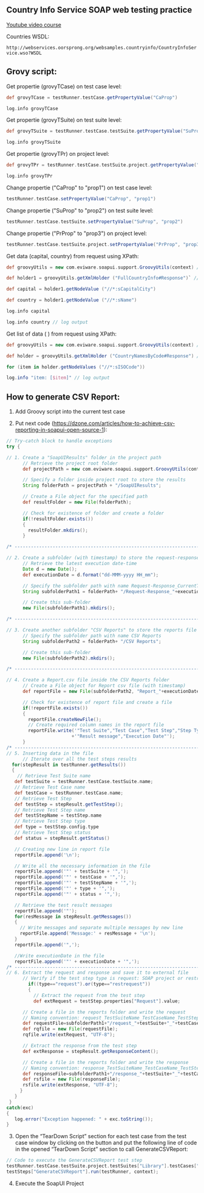## Country Info Service SOAP web testing practice


[Youtube video course](https://www.youtube.com/watch?v=CxsLnnPiZa0&list=PLtz_yutonf6s8NDhEa-veLnLNBAUzqjic&ab_channel=SQLadvschool%D0%9C%D0%B0%D0%BA%D1%81%D0%A7%D0%B0%D0%BB%D1%8B%D1%88%D0%B5%D0%B2 "SOAP UI")

Countries WSDL:

`http://webservices.oorsprong.org/websamples.countryinfo/CountryInfoService.wso?WSDL`

## Grovy script:

Get propertie (grovyTCase) on test case level:

```Groovy
def grovyTCase = testRunner.testCase.getPropertyValue("CaProp")

log.info grovyTCase
```

Get propertie (grovyTSuite) on test suite level:

```Groovy
def grovyTSuite = testRunner.testCase.testSuite.getPropertyValue("SuProp")

log.info grovyTSuite
```

Get propertie (grovyTPr) on project level:

```Groovy
def grovyTPr = testRunner.testCase.testSuite.project.getPropertyValue("PrProp")

log.info grovyTPr
```

Change propertie ("CaProp" to "prop1") on test case level:

```Groovy
testRunner.testCase.setPropertyValue("CaProp", "prop1")
```

Change propertie ("SuProp" to "prop2") on test suite level:

```Groovy
testRunner.testCase.testSuite.setPropertyValue("SuProp", "prop2")
```

Change propertie ("PrProp" to "prop3") on project level:

```Groovy
testRunner.testCase.testSuite.project.setPropertyValue("PrProp", "prop3")
```

Get data (capital, country) from request using XPath:

```Groovy
def groovyUtils = new com.eviware.soapui.support.GroovyUtils(context) // groovy utils librari connect

def holder1 = groovyUtils.getXmlHolder ("FullCountryInfo#Response")` // get XML holder

def capital = holder1.getNodeValue ("//*:sCapitalCity")

def country = holder1.getNodeValue ("//*:sName")

log.info capital

log.info country // log output
```

Get list of data (   ) from request using XPath:

```Groovy
def groovyUtils = new com.eviware.soapui.support.GroovyUtils(context) // groovy utils librari connect

def holder = groovyUtils.getXmlHolder ("CountryNamesByCode#Response") // get XML holder

for (item in holder.getNodeValues ("//*:sISOCode"))

log.info "item: [$item]" // log output
```

## How to generate CSV Report:

1. Add Groovy script into the current test case

2. Put next code (https://dzone.com/articles/how-to-achieve-csv-reporting-in-soapui-open-source-1):

```Groovy
// Try-catch block to handle exceptions
try {

// 1. Create a "SoapUIResults" folder in the project path 
      // Retrieve the project root folder
      def projectPath = new com.eviware.soapui.support.GroovyUtils(context).projectPath

      // Specify a folder inside project root to store the results
      String folderPath = projectPath + "/SoapUIResults";

      // Create a File object for the specified path
      def resultFolder = new File(folderPath);

      // Check for existence of folder and create a folder
      if(!resultFolder.exists())
      {
        resultFolder.mkdirs();
      }

/* ------------------------------------------------------------------------------- */

// 2. Create a subfolder (with timestamp) to store the request-response local copy 
      // Retrieve the latest execution date-time
      Date d = new Date();
      def executionDate = d.format("dd-MMM-yyyy HH_mm");

      // Specify the subfolder path with name Request-Response_CurrentTimeStamp
      String subfolderPath1 = folderPath+ "/Request-Response_"+executionDate;

      // Create this sub-folder
      new File(subfolderPath1).mkdirs();

/* ------------------------------------------------------------------------------- */

// 3. Create another subfolder "CSV Reports" to store the reports file 
      // Specify the subfolder path with name CSV Reports
      String subfolderPath2 = folderPath+ "/CSV Reports";

      // Create this sub-folder
      new File(subfolderPath2).mkdirs();

/* ------------------------------------------------------------------------------- */

// 4. Create a Report.csv file inside the CSV Reports folder 
      // Create a File object for Report csv file (with timestamp)
      def reportFile = new File(subfolderPath2, "Report_"+executionDate+".csv");

      // Check for existence of report file and create a file
      if(!reportFile.exists())
      {
        reportFile.createNewFile();
        // Create required column names in the report file
        reportFile.write('"Test Suite","Test Case","Test Step","Step Type","Step Status",'
                        +'"Result message","Execution Date"');
      }
/* ------------------------------------------------------------------------------- */
// 5. Inserting data in the file
      // Iterate over all the test steps results
  for(stepResult in testRunner.getResults())
  {
    // Retrieve Test Suite name
   def testSuite = testRunner.testCase.testSuite.name;
   // Retrieve Test Case name
   def testCase = testRunner.testCase.name;
   // Retrieve Test Step
   def testStep = stepResult.getTestStep();
   // Retrieve Test Step name
   def testStepName = testStep.name
   // Retrieve Test Step type
   def type = testStep.config.type
   // Retrieve Test Step status
   def status = stepResult.getStatus()

   // Creating new line in report file
   reportFile.append('\n');

   // Write all the necessary information in the file
   reportFile.append('"' + testSuite + '",');
   reportFile.append('"' + testCase + '",');
   reportFile.append('"' + testStepName + '",');
   reportFile.append('"' + type + '",');
   reportFile.append('"' + status + '",');

   // Retrieve the test result messages
   reportFile.append('"');
   for(resMessage in stepResult.getMessages())
   {
     // Write messages and separate multiple messages by new line
     reportFile.append('Message:' + resMessage + '\n');
   }
   reportFile.append('",');

   //Write executionDate in the file
   reportFile.append('"' + executionDate + '",');
/* ------------------------------------------------------------------------------- */
// 6. Extract the request and response and save it to external file
      // Verify if the test step type is request: SOAP project or restrequest: REST project
        if((type=="request").or(type=="restrequest"))
        {
          // Extract the request from the test step
          def extRequest = testStep.properties["Request"].value;    

      // Create a file in the reports folder and write the request
      // Naming convention: request_TestSuiteName_TestCaseName_TestStepName.txt
      def requestFile=subfolderPath1+"/request_"+testSuite+"_"+testCase+"_"+testStepName+".txt";
      def rqfile = new File(requestFile);
      rqfile.write(extRequest, "UTF-8");

      // Extract the response from the test step
      def extResponse = stepResult.getResponseContent();    

      // Create a file in the reports folder and write the response
      // Naming convention: response_TestSuiteName_TestCaseName_TestStepName.txt
      def responseFile=subfolderPath1+"/response_"+testSuite+"_"+testCase+"_"+testStepName+".txt";
      def rsfile = new File(responseFile);
      rsfile.write(extResponse, "UTF-8");
     }
   }
 }
catch(exc)
{
   log.error("Exception happened: " + exc.toString());
}
```

3. Open the “TearDown Script” section for each test case from the test case window by clicking on the button and put the following line of code in the opened “TearDown Script” section to call GenerateCSVReport:

```Groovy
// Code to execute the GenerateCSVReport test step
testRunner.testCase.testSuite.project.testSuites["Library"].testCases["Reporting_Utility"].
testSteps["GenerateCSVReport"].run(testRunner, context);
```

4. Execute the SoapUI Project
